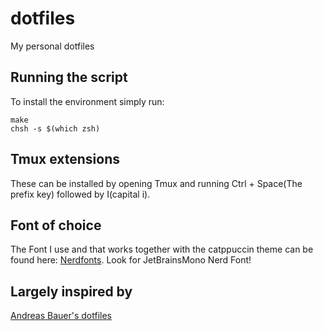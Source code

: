 # dotfiles
My personal dotfiles 

## Running the script
To install the environment simply run:
```shell
make
chsh -s $(which zsh)
```

## Tmux extensions
These can be installed by opening Tmux and running Ctrl + Space(The prefix key) followed by I(capital i).

## Font of choice
The Font I use and that works together with the catppuccin theme can be found here: [Nerdfonts](https://www.nerdfonts.com/font-downloads). Look for JetBrainsMono Nerd Font!

## Largely inspired by
[Andreas Bauer's dotfiles](https://github.com/andreas-bauer/dotfiles)

